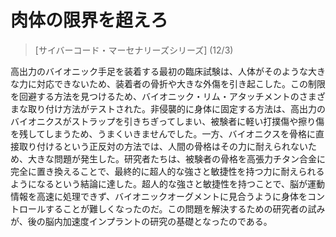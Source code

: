 # 肉体の限界を超えろ
> [サイバーコード・マーセナリーズシリーズ] (12/3)

高出力のバイオニック手足を装着する最初の臨床試験は、人体がそのような大きな力に対応できないため、装着者の骨折や大きな外傷を引き起こした。この制限を回避する方法を見つけるため、バイオニック・リム・アタッチメントのさまざまな取り付け方法がテストされた。非侵襲的に身体に固定する方法は、高出力のバイオニクスがストラップを引きちぎってしまい、被験者に軽い打撲傷や擦り傷を残してしまうため、うまくいきませんでした。一方、バイオニクスを骨格に直接取り付けるという正反対の方法では、人間の骨格はその力に耐えられないため、大きな問題が発生した。研究者たちは、被験者の骨格を高張力チタン合金に完全に置き換えることで、最終的に超人的な強さと敏捷性を持つ力に耐えられるようになるという結論に達した。超人的な強さと敏捷性を持つことで、脳が運動情報を高速に処理できず、バイオニックオーグメントに見合うように身体をコントロールすることが難しくなったのだ。この問題を解決するための研究者の試みが、後の脳内加速度インプラントの研究の基礎となったのである。
